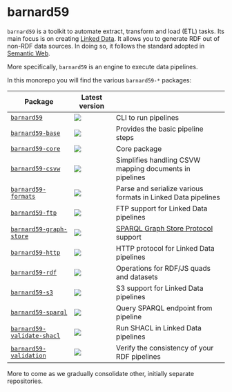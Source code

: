# barnard59

`barnard59` is a toolkit to automate extract, transform and load (ETL) tasks. Its main focus is on creating [Linked Data](http://linked-data-training.zazuko.com/). It allows you to generate RDF out of non-RDF data sources. In doing so, it follows the standard adopted in [Semantic Web](https://www.w3.org/standards/semanticweb/).

More specifically, `barnard59` is an engine to execute data pipelines.

In this monorepo you will find the various `barnard59-*` packages:

| Package                                               | Latest version                                                                                        |                                                                                        |
|-------------------------------------------------------|-------------------------------------------------------------------------------------------------------|----------------------------------------------------------------------------------------|
| [`barnard59`](packages/cli)                           | [![](https://badge.fury.io/js/barnard59.svg)](https://npm.im/barnard59)                               | CLI to run pipelines                                                                   |
| [`barnard59-base`](packages/base)                     | [![](https://badge.fury.io/js/barnard59-base.svg)](https://npm.im/barnard59-base)                     | Provides the basic pipeline steps                                                      |
| [`barnard59-core`](packages/core)                     | [![](https://badge.fury.io/js/barnard59-core.svg)](https://npm.im/barnard59-core)                     | Core package                                                                           |
| [`barnard59-csvw`](packages/csvw)                     | [![](https://badge.fury.io/js/barnard59-csvw.svg)](https://npm.im/barnard59-csvw)                     | Simplifies handling CSVW mapping documents in pipelines                                |
| [`barnard59-formats`](packages/formats)               | [![](https://badge.fury.io/js/barnard59-formats.svg)](https://npm.im/barnard59-formats)               | Parse and serialize various formats in Linked Data pipelines                           |
| [`barnard59-ftp`](packages/ftp)                       | [![](https://badge.fury.io/js/barnard59-ftp.svg)](https://npm.im/barnard59-ftp)                       | FTP support for Linked Data pipelines                                                  |
| [`barnard59-graph-store`](packages/graph-store)       | [![](https://badge.fury.io/js/barnard59-graph-store.svg)](https://npm.im/barnard59-graph-store)       | [SPARQL Graph Store Protocol](https://www.w3.org/TR/sparql11-http-rdf-update/) support |
| [`barnard59-http`](packages/http)                     | [![](https://badge.fury.io/js/barnard59-http.svg)](https://npm.im/barnard59-http)                     | HTTP protocol for Linked Data pipelines                                                |
| [`barnard59-rdf`](packages/rdf)                       | [![](https://badge.fury.io/js/barnard59-rdf.svg)](https://npm.im/barnard59-rdf)                       | Operations for RDF/JS quads and datasets                                               |
| [`barnard59-s3`](packages/s3)                         | [![](https://badge.fury.io/js/barnard59-s3.svg)](https://npm.im/barnard59-s3)                         | S3 support for Linked Data pipelines                                                   |
| [`barnard59-sparql`](packages/sparql)                 | [![](https://badge.fury.io/js/barnard59-sparql.svg)](https://npm.im/barnard59-sparql)                 | Query SPARQL endpoint from pipeline                                                    |
| [`barnard59-validate-shacl`](packages/validate-shacl) | [![](https://badge.fury.io/js/barnard59-validate-shacl.svg)](https://npm.im/barnard59-validate-shacl) | Run SHACL in Linked Data pipelines                                                     |
| [`barnard59-validation`](packages/validation)         | [![](https://badge.fury.io/js/barnard59-validation.svg)](https://npm.im/barnard59-validation)         | Verify the consistency of your RDF pipelines                                           |

More to come as we gradually consolidate other, initially separate repositories.
